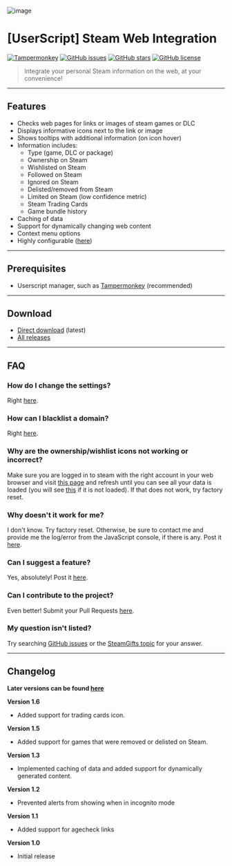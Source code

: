 ![image](https://user-images.githubusercontent.com/4411977/116749354-1a6d6c00-aa01-11eb-8f5c-ae7a6936532a.png)

# [UserScript] Steam Web Integration

[![Tampermonkey](https://img.shields.io/badge/Tampermonkey-up%20to%20date-green.svg)](https://tampermonkey.net/)
[![GitHub issues](https://img.shields.io/github/issues/Revadike/SteamWebIntegration)](https://github.com/Revadike/SteamWebIntegration/issues)
[![GitHub stars](https://img.shields.io/github/stars/Revadike/SteamWebIntegration)](https://github.com/Revadike/SteamWebIntegration/stargazers)
[![GitHub license](https://img.shields.io/github/license/Revadike/SteamWebIntegration)](https://github.com/Revadike/SteamWebIntegration/blob/master/LICENSE)

> Integrate your personal Steam information on the web, at your convenience!
___
## Features
 * Checks web pages for links or images of steam games or DLC
 * Displays informative icons next to the link or image
 * Shows tooltips with additional information (on icon hover)
 * Information includes:
   * Type (game, DLC or package)
   * Ownership on Steam
   * Wishlisted on Steam
   * Followed on Steam
   * Ignored on Steam
   * Delisted/removed from Steam
   * Limited on Steam (low confidence metric)
   * Steam Trading Cards
   * Game bundle history
 * Caching of data
 * Support for dynamically changing web content
 * Context menu options
 * Highly configurable ([here](https://revadike.com/swi/settings/))

___
## Prerequisites 
 * Userscript manager, such as [Tampermonkey](http://tampermonkey.net/) (recommended)

___
## Download
 * [Direct download](https://github.com/Revadike/SteamWebIntegration/raw/master/Steam%20Web%20Integration.user.js) (latest)
 * [All releases](https://github.com/Revadike/SteamWebIntegration/releases)

___
## FAQ

### How do I change the settings?
Right [here](https://revadike.com/swi/settings/).

### How can I blacklist a domain?
Right [here](https://revadike.com/swi/settings/).

### Why are the ownership/wishlist icons not working or incorrect?
Make sure you are logged in to steam with the right account in your web browser and visit [this page](http://store.steampowered.com/dynamicstore/userdata/) and refresh until you can see all your data is loaded (you will see [this](https://i.imgur.com/ShKcuay.png) if it is not loaded). If that does not work, try factory reset.

### Why doesn't it work for me?
I don't know. Try factory reset. Otherwise, be sure to contact me and provide me the log/error from the JavaScript console, if there is any.
Post it [here](https://github.com/Revadike/SteamWebIntegration/issues).

### Can I suggest a feature?
Yes, absolutely! Post it [here](https://github.com/Revadike/SteamWebIntegration/issues).

### Can I contribute to the project?
Even better! Submit your Pull Requests [here](https://github.com/Revadike/SteamWebIntegration/pulls).

### My question isn't listed?
Try searching [GitHub issues](https://github.com/Revadike/SteamWebIntegration/issues) or the [SteamGifts topic](https://www.steamgifts.com/discussion/y9vVm/) for your answer.

___
## Changelog
**Later versions can be found [here](https://github.com/Revadike/SteamWebIntegration/releases)**

**Version 1.6**
 * Added support for trading cards icon.

**Version 1.5**
 * Added support for games that were removed or delisted on Steam.

**Version 1.3**
 * Implemented caching of data and added support for dynamically generated content.

**Version 1.2**
 * Prevented alerts from showing when in incognito mode

**Version 1.1**
 * Added support for agecheck links

**Version 1.0**
 * Initial release